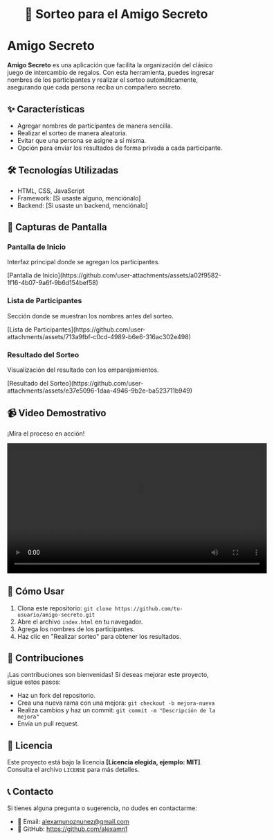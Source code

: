 <!DOCTYPE html>
<html lang="es">
<head>
    <meta charset="UTF-8">
    <meta name="viewport" content="width=device-width, initial-scale=1.0">
    <h1 align="center"> 🎁 Sorteo para el Amigo Secreto </h1>
</head>
<body>

<h1> Amigo Secreto</h1>

<p><strong>Amigo Secreto</strong> es una aplicación que facilita la organización del clásico juego de intercambio de regalos. Con esta herramienta, puedes ingresar nombres de los participantes y realizar el sorteo automáticamente, asegurando que cada persona reciba un compañero secreto.</p>

<h2>✨ Características</h2>
<ul>
    <li>Agregar nombres de participantes de manera sencilla.</li>
    <li>Realizar el sorteo de manera aleatoria.</li>
    <li>Evitar que una persona se asigne a sí misma.</li>
    <li>Opción para enviar los resultados de forma privada a cada participante.</li>
</ul>

<h2>🛠 Tecnologías Utilizadas</h2>
<ul>
    <li>HTML, CSS, JavaScript</li>
    <li>Framework: [Si usaste alguno, menciónalo]</li>
    <li>Backend: [Si usaste un backend, menciónalo]</li>
</ul>

<h2>📸 Capturas de Pantalla</h2>

<h3>Pantalla de Inicio</h3>
<p>Interfaz principal donde se agregan los participantes.</p>
[Pantalla de Inicio](https://github.com/user-attachments/assets/a02f9582-1f16-4b07-9a6f-9b6d154bef58)


<h3>Lista de Participantes</h3>
<p>Sección donde se muestran los nombres antes del sorteo.</p>
[Lista de Participantes](https://github.com/user-attachments/assets/713a9fbf-c0cd-4989-b6e6-316ac302e498)



<h3>Resultado del Sorteo</h3>
<p>Visualización del resultado con los emparejamientos.</p>
[Resultado del Sorteo](https://github.com/user-attachments/assets/e37e5096-1daa-4946-9b2e-ba523711b949)



<h2>📹 Video Demostrativo</h2>
<p>¡Mira el proceso en acción!</p>
<video width="600" controls>
    <source src="ruta/a/tu/video.mp4" type="video/mp4">
    Tu navegador no soporta la reproducción de video.
</video>

<h2>🚀 Cómo Usar</h2>
<ol>
    <li>Clona este repositorio: <code>git clone https://github.com/tu-usuario/amigo-secreto.git</code></li>
    <li>Abre el archivo <code>index.html</code> en tu navegador.</li>
    <li>Agrega los nombres de los participantes.</li>
    <li>Haz clic en "Realizar sorteo" para obtener los resultados.</li>
</ol>

<h2>📌 Contribuciones</h2>
<p>¡Las contribuciones son bienvenidas! Si deseas mejorar este proyecto, sigue estos pasos:</p>
<ul>
    <li>Haz un fork del repositorio.</li>
    <li>Crea una nueva rama con una mejora: <code>git checkout -b mejora-nueva</code></li>
    <li>Realiza cambios y haz un commit: <code>git commit -m "Descripción de la mejora"</code></li>
    <li>Envía un pull request.</li>
</ul>

<h2>📜 Licencia</h2>
<p>Este proyecto está bajo la licencia <strong>[Licencia elegida, ejemplo: MIT]</strong>. Consulta el archivo <code>LICENSE</code> para más detalles.</p>

<h2>📞 Contacto</h2>
<p>Si tienes alguna pregunta o sugerencia, no dudes en contactarme:</p>
<ul>
    <li>📧 Email: <a href="mailto:alexamunoznunez@gmail.com">alexamunoznunez@gmail.com</a></li>
    <li>🐙 GitHub: <a href="https://github.com/alexamn1" target="_blank">https://github.com/alexamn1</a></li>
</ul>

</body>
</html>


